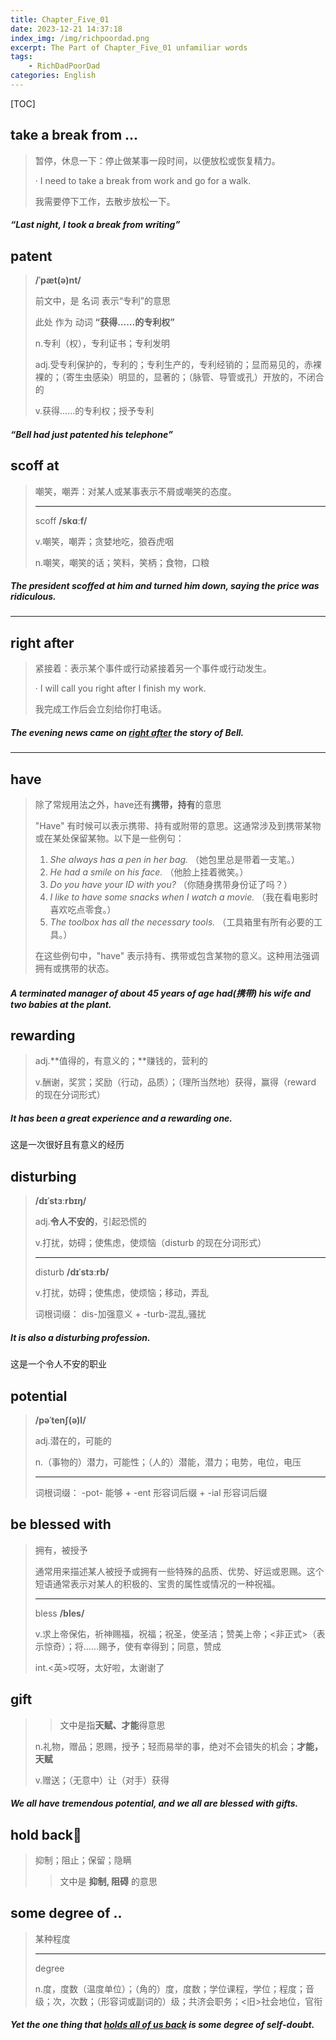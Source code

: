 ```yaml
---
title: Chapter_Five_01
date: 2023-12-21 14:37:18
index_img: /img/richpoordad.png
excerpt: The Part of Chapter_Five_01 unfamiliar words
tags: 
    - RichDadPoorDad
categories: English
---
```


[TOC]

## take a break from ...

> 暂停，休息一下：停止做某事一段时间，以便放松或恢复精力。
>
> · I need to take a break from work and go for a walk.
>
> 我需要停下工作，去散步放松一下。

##### “Last night, I **took a break from** writing”

## patent

> **/ˈpæt(ə)nt/**
>
> 前文中，是 名词 表示“专利”的意思
>
> 此处 作为 动词 **“获得……的专利权”**
>
> n.专利（权），专利证书；专利发明
>
> adj.受专利保护的，专利的；专利生产的，专利经销的；显而易见的，赤裸裸的；（寄生虫感染）明显的，显著的；（脉管、导管或孔）开放的，不闭合的
>
> v.获得……的专利权；授予专利

##### “Bell had just **patented** his telephone”

## scoff at

> 嘲笑，嘲弄：对某人或某事表示不屑或嘲笑的态度。
>
> ---
>
> scoff	**/skɑːf/**
>
> v.嘲笑，嘲弄；贪婪地吃，狼吞虎咽
>
> n.嘲笑，嘲笑的话；笑料，笑柄；食物，口粮

##### The president **scoffed at** him and turned him down, saying the price was ridiculous.

---

## right after

> 紧接着：表示某个事件或行动紧接着另一个事件或行动发生。
>
> · I will call you right after I finish my work.
>
> 我完成工作后会立刻给你打电话。

##### The evening news came on **<u>right after</u>** the story of Bell.

---

## have

> 除了常规用法之外，have还有**携带，持有**的意思
>
> "Have" 有时候可以表示携带、持有或附带的意思。这通常涉及到携带某物或在某处保留某物。以下是一些例句：
>
> 1. *She always has a pen in her bag.* （她包里总是带着一支笔。）
> 2. *He had a smile on his face.* （他脸上挂着微笑。）
> 3. *Do you have your ID with you?* （你随身携带身份证了吗？）
> 4. *I like to have some snacks when I watch a movie.* （我在看电影时喜欢吃点零食。）
> 5. *The toolbox has all the necessary tools.* （工具箱里有所有必要的工具。）
>
> 在这些例句中，"have" 表示持有、携带或包含某物的意义。这种用法强调拥有或携带的状态。

##### A terminated manager of about 45 years of age **had(携带)** his wife and two babies at the plant.

## rewarding

> adj.**值得的，有意义的；**赚钱的，营利的
>
> v.酬谢，奖赏；奖励（行动，品质）；（理所当然地）获得，赢得（reward 的现在分词形式）

##### It has been a great experience and a **rewarding** one.

这是一次很好且有意义的经历

## disturbing

> **/dɪˈstɜːrbɪŋ/**
>
> adj.**令人不安的**，引起恐慌的
>
> v.打扰，妨碍；使焦虑，使烦恼（disturb 的现在分词形式）
>
> ---
>
> disturb 	**/dɪˈstɜːrb/**
>
> v.打扰，妨碍；使焦虑，使烦恼；移动，弄乱
>
> 词根词缀： dis-加强意义 + -turb-混乱,骚扰

##### It is also a **disturbing** profession.

这是一个令人不安的职业

## potential

> **/pəˈtenʃ(ə)l/**
>
> adj.潜在的，可能的
>
> n.（事物的）潜力，可能性；（人的）潜能，潜力；电势，电位，电压
>
> ---
>
> 词根词缀： -pot- 能够 + -ent 形容词后缀 + -ial 形容词后缀

## be blessed with

> 拥有，被授予
>
> 通常用来描述某人被授予或拥有一些特殊的品质、优势、好运或恩赐。这个短语通常表示对某人的积极的、宝贵的属性或情况的一种祝福。
>
> ---
>
> bless 	**/bles/**
>
> v.求上帝保佑，祈神赐福，祝福；祝圣，使圣洁；赞美上帝；<非正式>（表示惊奇）；将……赐予，使有幸得到；同意，赞成
>
> int.<英>哎呀，太好啦，太谢谢了

## gift

> > 文中是指**天赋、才能**得意思
>
> n.礼物，赠品；恩赐，授予；轻而易举的事，绝对不会错失的机会；**才能，天赋**
>
> v.赠送；（无意中）让（对手）获得

##### We all have tremendous **potential**, and we all **are blessed** with **gifts**.

## hold back🚩

> 抑制；阻止；保留；隐瞒
>
> > 文中是 **抑制, 阻碍** 的意思

## some degree of ..

> 某种程度
>
> ---
>
> degree
>
> n.度，度数（温度单位）；（角的）度，度数；学位课程，学位；程度；音级；次，次数；（形容词或副词的）级；共济会职务；<旧>社会地位，官衔

##### Yet the one thing that <u>**holds** all of us **back**</u> is **some degree of** self-doubt.

